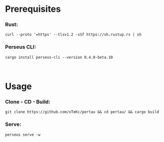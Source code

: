 # Prerequisites

### Rust:
```
curl --proto '=https' --tlsv1.2 -sSf https://sh.rustup.rs | sh
```

### Perseus CLI:
```
cargo install perseus-cli --version 0.4.0-beta.10
```

<br>

# Usage

### Clone - CD - Build:
```
git clone https://github.com/xTeKc/pertau && cd pertau/ && cargo build
```

### Serve:
```
perseus serve -w
```
